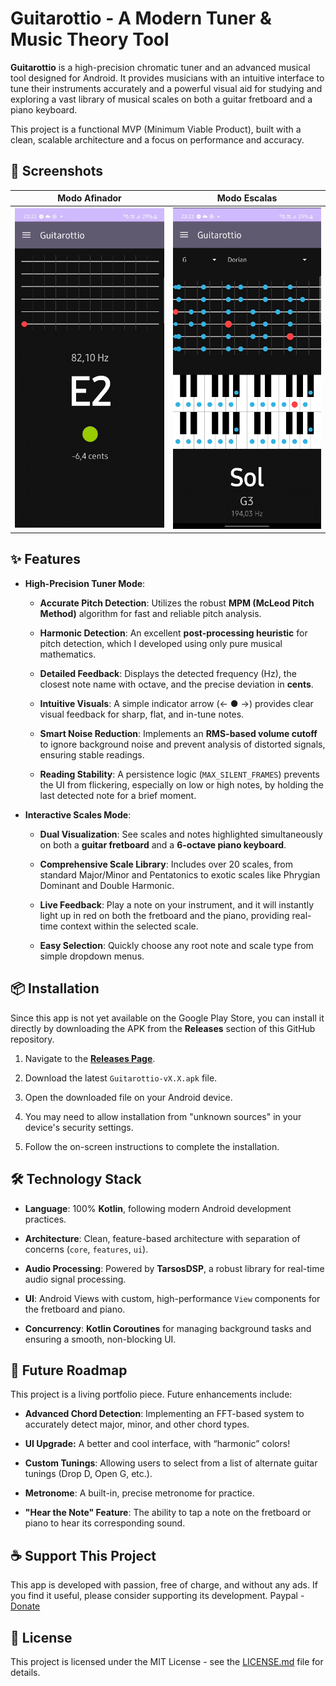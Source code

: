 # Guitarottio - A Modern Tuner & Music Theory Tool

**Guitarottio** is a high-precision chromatic tuner and an advanced musical tool designed for Android. It provides musicians with an intuitive interface to tune their instruments accurately and a powerful visual aid for studying and exploring a vast library of musical scales on both a guitar fretboard and a piano keyboard.

This project is a functional MVP (Minimum Viable Product), built with a clean, scalable architecture and a focus on performance and accuracy.

## 📸 Screenshots

|Modo Afinador|Modo Escalas|
|---|---|
|![ecrã do afinador](https://github.com/DEVmayCRY/guitarrotio/blob/main/assets/2.png)|![ecrã das escalas](https://github.com/DEVmayCRY/guitarrotio/blob/main/assets/3.png)|

## ✨ Features

- **High-Precision Tuner Mode**:
    
    - **Accurate Pitch Detection**: Utilizes the robust **MPM (McLeod Pitch Method)** algorithm for fast and reliable pitch analysis.

    - **Harmonic Detection**: An excellent **post-processing heuristic** for pitch detection, which I developed using only pure musical mathematics.
        
    - **Detailed Feedback**: Displays the detected frequency (Hz), the closest note name with octave, and the precise deviation in **cents**.
        
    - **Intuitive Visuals**: A simple indicator arrow (← ● →) provides clear visual feedback for sharp, flat, and in-tune notes.
        
    - **Smart Noise Reduction**: Implements an **RMS-based volume cutoff** to ignore background noise and prevent analysis of distorted signals, ensuring stable readings.
        
    - **Reading Stability**: A persistence logic (`MAX_SILENT_FRAMES`) prevents the UI from flickering, especially on low or high notes, by holding the last detected note for a brief moment.


        
- **Interactive Scales Mode**:
    
    - **Dual Visualization**: See scales and notes highlighted simultaneously on both a **guitar fretboard** and a **6-octave piano keyboard**.
        
    - **Comprehensive Scale Library**: Includes over 20 scales, from standard Major/Minor and Pentatonics to exotic scales like Phrygian Dominant and Double Harmonic.
        
    - **Live Feedback**: Play a note on your instrument, and it will instantly light up in red on both the fretboard and the piano, providing real-time context within the selected scale.
        
    - **Easy Selection**: Quickly choose any root note and scale type from simple dropdown menus.
        

## 📦 Installation

Since this app is not yet available on the Google Play Store, you can install it directly by downloading the APK from the **Releases** section of this GitHub repository.

1. Navigate to the [**Releases Page**](https://github.com/DEVmayCRY/guitarottio/releases "null").
    
2. Download the latest `Guitarottio-vX.X.apk` file.
    
3. Open the downloaded file on your Android device.
    
4. You may need to allow installation from "unknown sources" in your device's security settings.
    
5. Follow the on-screen instructions to complete the installation.
    

## 🛠️ Technology Stack

- **Language**: 100% **Kotlin**, following modern Android development practices.
    
- **Architecture**: Clean, feature-based architecture with separation of concerns (`core`, `features`, `ui`).
    
- **Audio Processing**: Powered by **TarsosDSP**, a robust library for real-time audio signal processing.
    
- **UI**: Android Views with custom, high-performance `View` components for the fretboard and piano.
    
- **Concurrency**: **Kotlin Coroutines** for managing background tasks and ensuring a smooth, non-blocking UI.
    

## 🚀 Future Roadmap

This project is a living portfolio piece. Future enhancements include:

- **Advanced Chord Detection**: Implementing an FFT-based system to accurately detect major, minor, and other chord types.
    
- **UI Upgrade:** A better and cool interface, with “harmonic” colors!
    
- **Custom Tunings**: Allowing users to select from a list of alternate guitar tunings (Drop D, Open G, etc.).
    
- **Metronome**: A built-in, precise metronome for practice.
    
- **"Hear the Note" Feature**: The ability to tap a note on the fretboard or piano to hear its corresponding sound.
    

## ☕ Support This Project

This app is developed with passion, free of charge, and without any ads. If you find it useful, please consider supporting its development.
Paypal - [Donate](https://www.paypal.com/donate/?hosted_button_id=GSFW5XEUS525N)

## 📜 License

This project is licensed under the MIT License - see the [LICENSE.md](https://github.com/DEVmayCRY/guitarrotio/blob/main/LICENSE) file for details.
